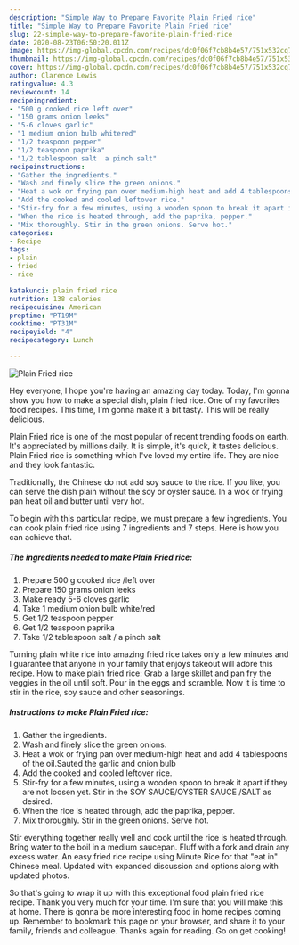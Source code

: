 ```yaml
---
description: "Simple Way to Prepare Favorite Plain Fried rice"
title: "Simple Way to Prepare Favorite Plain Fried rice"
slug: 22-simple-way-to-prepare-favorite-plain-fried-rice
date: 2020-08-23T06:50:20.011Z
image: https://img-global.cpcdn.com/recipes/dc0f06f7cb8b4e57/751x532cq70/plain-fried-rice-recipe-main-photo.jpg
thumbnail: https://img-global.cpcdn.com/recipes/dc0f06f7cb8b4e57/751x532cq70/plain-fried-rice-recipe-main-photo.jpg
cover: https://img-global.cpcdn.com/recipes/dc0f06f7cb8b4e57/751x532cq70/plain-fried-rice-recipe-main-photo.jpg
author: Clarence Lewis
ratingvalue: 4.3
reviewcount: 14
recipeingredient:
- "500 g cooked rice left over"
- "150 grams onion leeks"
- "5-6 cloves garlic"
- "1 medium onion bulb whitered"
- "1/2 teaspoon pepper"
- "1/2 teaspoon paprika"
- "1/2 tablespoon salt  a pinch salt"
recipeinstructions:
- "Gather the ingredients."
- "Wash and finely slice the green onions."
- "Heat a wok or frying pan over medium-high heat and add 4 tablespoons of the oil.Sauted the garlic and onion bulb"
- "Add the cooked and cooled leftover rice."
- "Stir-fry for a few minutes, using a wooden spoon to break it apart if they are not loosen yet. Stir in the SOY SAUCE/OYSTER SAUCE /SALT as desired."
- "When the rice is heated through, add the paprika, pepper."
- "Mix thoroughly. Stir in the green onions. Serve hot."
categories:
- Recipe
tags:
- plain
- fried
- rice

katakunci: plain fried rice 
nutrition: 138 calories
recipecuisine: American
preptime: "PT19M"
cooktime: "PT31M"
recipeyield: "4"
recipecategory: Lunch

---
```



![Plain Fried rice](https://img-global.cpcdn.com/recipes/dc0f06f7cb8b4e57/751x532cq70/plain-fried-rice-recipe-main-photo.jpg)

Hey everyone, I hope you're having an amazing day today. Today, I'm gonna show you how to make a special dish, plain fried rice. One of my favorites food recipes. This time, I'm gonna make it a bit tasty. This will be really delicious.

Plain Fried rice is one of the most popular of recent trending foods on earth. It's appreciated by millions daily. It is simple, it's quick, it tastes delicious. Plain Fried rice is something which I've loved my entire life. They are nice and they look fantastic.

Traditionally, the Chinese do not add soy sauce to the rice. If you like, you can serve the dish plain without the soy or oyster sauce. In a wok or frying pan heat oil and butter until very hot.


To begin with this particular recipe, we must prepare a few ingredients. You can cook plain fried rice using 7 ingredients and 7 steps. Here is how you can achieve that.

<!--inarticleads1-->

##### The ingredients needed to make Plain Fried rice:

1. Prepare 500 g cooked rice /left over
1. Prepare 150 grams onion leeks
1. Make ready 5-6 cloves garlic
1. Take 1 medium onion bulb white/red
1. Get 1/2 teaspoon pepper
1. Get 1/2 teaspoon paprika
1. Take 1/2 tablespoon salt / a pinch salt


Turning plain white rice into amazing fried rice takes only a few minutes and I guarantee that anyone in your family that enjoys takeout will adore this recipe. How to make plain fried rice: Grab a large skillet and pan fry the veggies in the oil until soft. Pour in the eggs and scramble. Now it is time to stir in the rice, soy sauce and other seasonings. 

<!--inarticleads2-->

##### Instructions to make Plain Fried rice:

1. Gather the ingredients.
1. Wash and finely slice the green onions.
1. Heat a wok or frying pan over medium-high heat and add 4 tablespoons of the oil.Sauted the garlic and onion bulb
1. Add the cooked and cooled leftover rice.
1. Stir-fry for a few minutes, using a wooden spoon to break it apart if they are not loosen yet. Stir in the SOY SAUCE/OYSTER SAUCE /SALT as desired.
1. When the rice is heated through, add the paprika, pepper.
1. Mix thoroughly. Stir in the green onions. Serve hot.


Stir everything together really well and cook until the rice is heated through. Bring water to the boil in a medium saucepan. Fluff with a fork and drain any excess water. An easy fried rice recipe using Minute Rice for that &#34;eat in&#34; Chinese meal. Updated with expanded discussion and options along with updated photos. 

So that's going to wrap it up with this exceptional food plain fried rice recipe. Thank you very much for your time. I'm sure that you will make this at home. There is gonna be more interesting food in home recipes coming up. Remember to bookmark this page on your browser, and share it to your family, friends and colleague. Thanks again for reading. Go on get cooking!

